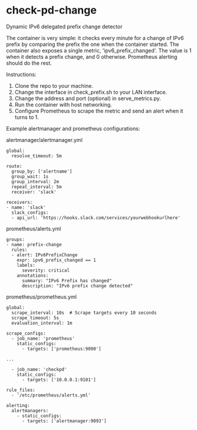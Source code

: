 # check-pd-change
Dynamic IPv6 delegated prefix change detector

The container is very simple: it checks every minute for a change of IPv6 prefix by comparing the prefix the one when the container started. The container also exposes a single metric, 'ipv6_prefix_changed'. The value is 1 when it detects a prefix change, and 0 otherwise. Prometheus alerting should do the rest.

Instructions:

1. Clone the repo to your machine.
2. Change the interface in check_prefix.sh to your LAN interface.
3. Change the address and port (optional) in serve_metrics.py.
4. Run the container with host networking.
5. Configure Prometheus to scrape the metric and send an alert when it turns to 1.

Example alertmanager and prometheus configurations:

alertmanager/alertmanager.yml
```
global:
  resolve_timeout: 5m

route:
  group_by: ['alertname']
  group_wait: 1s
  group_interval: 2m
  repeat_interval: 5m
  receiver: 'slack'

receivers:
- name: 'slack'
  slack_configs:
  - api_url: 'https://hooks.slack.com/services/yourwebhookurlhere'
```
prometheus/alerts.yml
```
groups:
- name: prefix-change
  rules:
  - alert: IPv6PrefixChange
    expr: ipv6_prefix_changed == 1
    labels:
      severity: critical
    annotations:
      summary: "IPv6 Prefix has changed"
      description: "IPv6 prefix change detected"
```
prometheus/prometheus.yml
```
global:
  scrape_interval: 10s  # Scrape targets every 10 seconds
  scrape_timeout: 5s
  evaluation_interval: 1m

scrape_configs:
  - job_name: 'prometheus'
    static_configs:
      - targets: ['prometheus:9090']

...

  - job_name: 'checkpd'
    static_configs:
      - targets: ['10.0.0.1:9101']

rule_files:
  - '/etc/prometheus/alerts.yml'

alerting:
  alertmanagers:
    - static_configs:
      - targets: ['alertmanager:9093']

```
